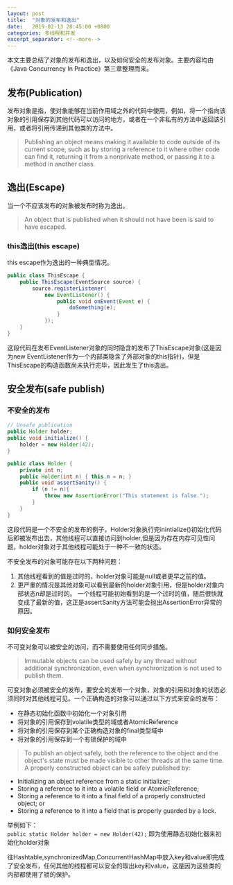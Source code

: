 ```yaml
---
layout: post
title:  "对象的发布和逸出"
date:   2019-02-13 20:45:00 +0800
categories: 多线程和并发
excerpt_separator: <!--more-->
---
```


本文主要总结了对象的发布和逸出，以及如何安全的发布对象。主要内容均由《Java Concurrency In Practice》第三章整理而来。
<!--more-->

## 发布(Publication)

发布对象是指，使对象能够在当前作用域之外的代码中使用，例如，将一个指向该对象的引用保存到其他代码可以访问的地方，或者在一个非私有的方法中返回该引用，或者将引用传递到其他类的方法中。

> Publishing an object means making it available to code outside of its current scope, such as by storing a reference to it where other code can find it, returning it from a nonprivate method, or passing it to a method in another class.

## 逸出(Escape)

当一个不应该发布的对象被发布时称为逸出。
> An object that is published when it should not have been is said to have escaped.

### this逸出(this escape)

this escape作为逸出的一种典型情况。

```java
public class ThisEscape {
    public ThisEscape(EventSource source) {
        source.registerListener(
            new EventListener() {
                public void onEvent(Event e) {
                    doSomething(e);
                }
            });
    }
}
```

这段代码在发布EventListener对象的同时隐含的发布了ThisEscape对象(这是因为new EventListener作为一个内部类隐含了外部对象的this指针)，但是ThisEscape的构造函数尚未执行完毕，因此发生了this逸出。

## 安全发布(safe publish)

### 不安全的发布

```java
// Unsafe publication
public Holder holder;
public void initialize() {
    holder = new Holder(42);
}

public class Holder {
    private int n;
    public Holder(int n) { this.n = n; }
    public void assertSanity() {
        if (n != n){
            throw new AssertionError("This statement is false.");
        }
    }
}
```

这段代码是一个不安全的发布的例子，Holder对象执行完inintialize()初始化代码后即被发布出去，其他线程可以直接访问到holder,但是因为存在内存可见性问题，holder对象对于其他线程可能处于一种不一致的状态。

不安全发布的对象可能存在以下两种问题：

1. 其他线程看到的值是过时的，holder对象可能是null或者更早之前的值。
2. 更严重的情况是其他对象可以看到最新的holder对象引用，但是holder对象内部状态n却是过时的。
一个线程可能初始看到的是一个过时的值，随后很快就变成了最新的值，这正是assertSanity方法可能会抛出AssertionError异常的原因。

### 如何安全发布

不可变对象可以被安全的访问，而不需要使用任何同步措施。
> Immutable objects can be used safely by any thread without additional synchronization, even when synchronization is not used to publish them.

可变对象必须被安全的发布，要安全的发布一个对象，对象的引用和对象的状态必须同时对其他线程可见。一个正确构造的对象可以通过以下方式来安全的发布：

- 在静态初始化函数中初始化一个对象引用
- 将对象的引用保存到volatile类型的域或者AtomicReference
- 将对象的引用保存到某个正确构造对象的final类型域中
- 将对象的引用保存到一个有锁保护的域中
  
> To publish an object safely, both the reference to the object and the object's state must be made visible to other threads at the same time. A properly constructed object can be safely published by:
>
- Initializing an object reference from a static initializer;
- Storing a reference to it into a volatile field or AtomicReference;
- Storing a reference to it into a final field of a properly constructed object; or
- Storing a reference to it into a field that is properly guarded by a lock.

举例如下：  
`public static Holder holder = new Holder(42);`
即为使用静态初始化器来初始化holder对象

往Hashtable,synchronizedMap,ConcurrentHashMap中放入key和value即完成了安全发布，任何其他的线程都可以安全的取出key和value，这是因为这些类的内部都使用了锁的保护。
